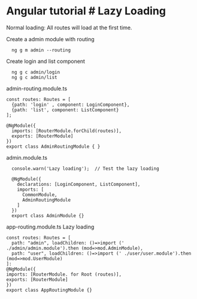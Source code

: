 # Angular tutorial # Lazy Loading
Normal loading: All routes will load at the first time.

Create a admin module with routing
```
  ng g m admin --routing
```

Create login and list component
```
  ng g c admin/login
  ng g c admin/list
```

admin-routing.module.ts
```
const routes: Routes = [
  {path: 'login' , component: LoginComponent},
  {path: 'list', component: ListComponent}
];

@NgModule({
  imports: [RouterModule.forChild(routes)],
  exports: [RouterModule]
})
export class AdminRoutingModule { }
```



admin.module.ts
```
  console.warn('Lazy loading');  // Test the lazy loading

  @NgModule({
    declarations: [LoginComponent, ListComponent],
    imports: [
      CommonModule,
      AdminRoutingModule
    ]
  })
  export class AdminModule {}
```


app-routing.module.ts
Lazy loading
```
const routes: Routes = [
  path: "admin", loadChildren: ()=>import (' ./admin/admin.module').then (mod=>mod.AdminModule),
  path: "user", loadChildren: ()=>import (' ./user/user.module').then (mod=>mod.UserModule)
]:
@NgModule({
imports: [RouterModule. for Root (routes)],
exports: [RouterModule]
})
export class AppRoutingModule {}
```
